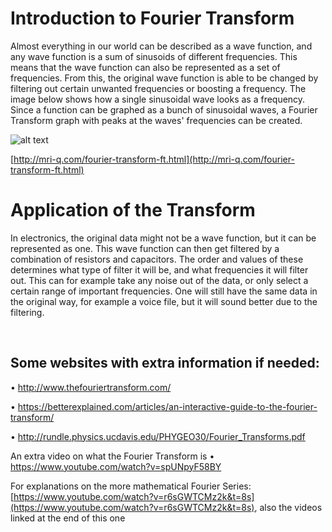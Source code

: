 # Introduction to Fourier Transform
Almost everything in our world can be described as a wave function, and any wave function is a sum of sinusoids of different frequencies. This means that the wave function can also be represented as a set of frequencies. From this, the original wave function is able to be changed by filtering out certain unwanted frequencies or boosting a frequency. The image below shows how a single sinusoidal wave looks as a frequency. Since a function can be graphed as a bunch of sinusoidal waves, a Fourier Transform graph with peaks at the waves' frequencies can be created.

 
![alt text](https://github.com/cpawley/HHG2-MSP-Physics/blob/Floris-Images/6.png?raw=true)

[http://mri-q.com/fourier-transform-ft.html](http://mri-q.com/fourier-transform-ft.html)

# Application of the Transform
In electronics, the original data might not be a wave function, but it can be represented as one. This wave function can then get filtered by a combination of resistors and capacitors. The order and values of these determines what type of filter it will be, and what frequencies it will filter out. This can for example take any noise out of the data, or only select a certain range of important frequencies. One will still have the same data in the original way, for example a voice file, but it will sound better due to the filtering. 

<br>

## Some websites with extra information if needed:

•	[http://www.thefouriertransform.com/ ](http://www.thefouriertransform.com/ )

•	[https://betterexplained.com/articles/an-interactive-guide-to-the-fourier-transform/ ](https://betterexplained.com/articles/an-interactive-guide-to-the-fourier-transform/ )

•	[http://rundle.physics.ucdavis.edu/PHYGEO30/Fourier_Transforms.pdf ](http://rundle.physics.ucdavis.edu/PHYGEO30/Fourier_Transforms.pdf)

An extra video on what the Fourier Transform is
•	[https://www.youtube.com/watch?v=spUNpyF58BY ](https://www.youtube.com/watch?v=spUNpyF58BY )

For explanations on the more mathematical Fourier Series:
[https://www.youtube.com/watch?v=r6sGWTCMz2k&t=8s](https://www.youtube.com/watch?v=r6sGWTCMz2k&t=8s), also the videos linked at the end of this one 


